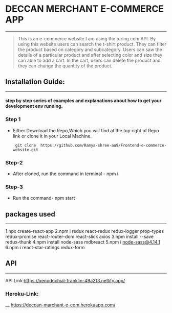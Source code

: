 # DECCAN MERCHANT E-COMMERCE APP
___

> This is an e-commerce website.I am using the turing.com API.
By using this website users can search the t-shirt product. They can filter the product based on category and subcategory. Users can saw the details of a particular product and after selecting color and size they can able to add a cart. In the cart, users can delete the product and they can change the quantity of the product.


## Installation Guide:
____________
#### step by step series of examples and explanations about how to get your development env running.

### Step 1
* Either Download the Repo,Which you will find at the top right of Repo link or clone it in your Local Machine.

       git clone  https://github.com/Ramya-shree-au9/Frontend-e-commerce-website.git

### Step-2
* After cloned, run the command in terminal - npm i

### Step-3
* Run the command- npm start

## packages used
___
1.npx create-react-app
2.npm i redux react-redux redux-logger prop-types redux-promise react-router-dom react-slick axios
3.npm install --save redux-thunk
4.npm install node-sass mdbreact
5.npm i node-sass@4.14.1
6.npm i react-star-ratings redux-form

## API
___
API Link:https://xenodochial-franklin-49a213.netlify.app/


### Heroku-Link: 
__
https://deccan-marchant-e-com.herokuapp.com/

